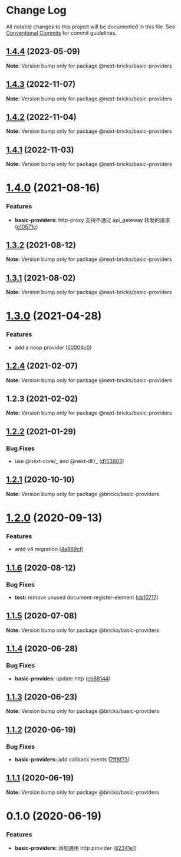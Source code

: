 # Change Log

All notable changes to this project will be documented in this file.
See [Conventional Commits](https://conventionalcommits.org) for commit guidelines.

## [1.4.4](https://github.com/easyops-cn/next-basics/compare/@next-bricks/basic-providers@1.4.3...@next-bricks/basic-providers@1.4.4) (2023-05-09)

**Note:** Version bump only for package @next-bricks/basic-providers

## [1.4.3](https://github.com/easyops-cn/next-basics/compare/@next-bricks/basic-providers@1.4.2...@next-bricks/basic-providers@1.4.3) (2022-11-07)

**Note:** Version bump only for package @next-bricks/basic-providers

## [1.4.2](https://github.com/easyops-cn/next-basics/compare/@next-bricks/basic-providers@1.4.1...@next-bricks/basic-providers@1.4.2) (2022-11-04)

**Note:** Version bump only for package @next-bricks/basic-providers

## [1.4.1](https://github.com/easyops-cn/next-basics/compare/@next-bricks/basic-providers@1.4.0...@next-bricks/basic-providers@1.4.1) (2022-11-03)

**Note:** Version bump only for package @next-bricks/basic-providers

# [1.4.0](https://github.com/easyops-cn/next-basics/compare/@next-bricks/basic-providers@1.3.2...@next-bricks/basic-providers@1.4.0) (2021-08-16)

### Features

- **basic-providers:** http-proxy 支持不通过 api_gateway 转发的请求 ([e10571c](https://github.com/easyops-cn/next-basics/commit/e10571cdb3cb05c78245a8192d6e51ee8d72dae6))

## [1.3.2](https://github.com/easyops-cn/next-basics/compare/@next-bricks/basic-providers@1.3.1...@next-bricks/basic-providers@1.3.2) (2021-08-12)

**Note:** Version bump only for package @next-bricks/basic-providers

## [1.3.1](https://github.com/easyops-cn/next-basics/compare/@next-bricks/basic-providers@1.3.0...@next-bricks/basic-providers@1.3.1) (2021-08-02)

**Note:** Version bump only for package @next-bricks/basic-providers

# [1.3.0](https://github.com/easyops-cn/next-basics/compare/@next-bricks/basic-providers@1.2.4...@next-bricks/basic-providers@1.3.0) (2021-04-28)

### Features

- add a noop provider ([50004c0](https://github.com/easyops-cn/next-basics/commit/50004c000eb0f6dbfaa5f4a2c74d5145f5476d2b))

## [1.2.4](https://github.com/easyops-cn/next-basics/compare/@next-bricks/basic-providers@1.2.3...@next-bricks/basic-providers@1.2.4) (2021-02-07)

**Note:** Version bump only for package @next-bricks/basic-providers

## 1.2.3 (2021-02-02)

**Note:** Version bump only for package @next-bricks/basic-providers

## [1.2.2](https://git.easyops.local/anyclouds/next-basics/compare/@bricks/basic-providers@1.2.1...@bricks/basic-providers@1.2.2) (2021-01-29)

### Bug Fixes

- use @next-core/_ and @next-dll/_ ([d153603](https://git.easyops.local/anyclouds/next-basics/commits/d1536037b91654ceb15fa824ba5a307dcf273615))

## [1.2.1](https://git.easyops.local/anyclouds/next-basics/compare/@bricks/basic-providers@1.2.0...@bricks/basic-providers@1.2.1) (2020-10-10)

**Note:** Version bump only for package @bricks/basic-providers

# [1.2.0](https://git.easyops.local/anyclouds/next-basics/compare/@bricks/basic-providers@1.1.6...@bricks/basic-providers@1.2.0) (2020-09-13)

### Features

- antd v4 migration ([4a889cf](https://git.easyops.local/anyclouds/next-basics/commits/4a889cfcb216f3db8dd45ec48bdfc9789d13e359))

## [1.1.6](https://git.easyops.local/anyclouds/next-basics/compare/@bricks/basic-providers@1.1.5...@bricks/basic-providers@1.1.6) (2020-08-12)

### Bug Fixes

- **test:** remove unused document-register-element ([cb10717](https://git.easyops.local/anyclouds/next-basics/commits/cb107171c71208fc580756ec7d5134809dfc4923))

## [1.1.5](https://git.easyops.local/anyclouds/next-basics/compare/@bricks/basic-providers@1.1.4...@bricks/basic-providers@1.1.5) (2020-07-08)

**Note:** Version bump only for package @bricks/basic-providers

## [1.1.4](https://git.easyops.local/anyclouds/next-basics/compare/@bricks/basic-providers@1.1.3...@bricks/basic-providers@1.1.4) (2020-06-28)

### Bug Fixes

- **basic-provides:** update http ([cb88144](https://git.easyops.local/anyclouds/next-basics/commits/cb88144e4feff14f287e669044e2698614eadaa2))

## [1.1.3](https://git.easyops.local/anyclouds/next-basics/compare/@bricks/basic-providers@1.1.2...@bricks/basic-providers@1.1.3) (2020-06-23)

**Note:** Version bump only for package @bricks/basic-providers

## [1.1.2](https://git.easyops.local/anyclouds/next-basics/compare/@bricks/basic-providers@1.1.1...@bricks/basic-providers@1.1.2) (2020-06-19)

### Bug Fixes

- **basic-providers:** add callback events ([7ff8f73](https://git.easyops.local/anyclouds/next-basics/commits/7ff8f73a240fa3449401ab90469279e3d42c34d7))

## [1.1.1](https://git.easyops.local/anyclouds/next-basics/compare/@bricks/basic-providers@0.1.0...@bricks/basic-providers@1.1.1) (2020-06-19)

**Note:** Version bump only for package @bricks/basic-providers

# 0.1.0 (2020-06-19)

### Features

- **basic-providers:** 添加通用 http provider ([82341e1](https://git.easyops.local/anyclouds/next-basics/commits/82341e11c1a986cc921acae25b4036ea992f08b6))
